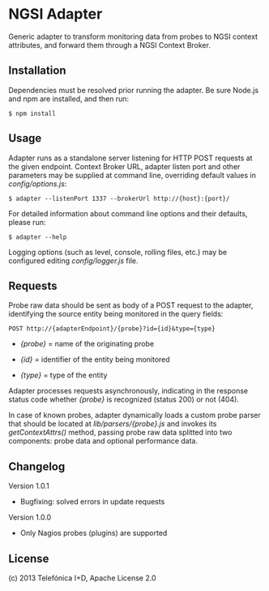 # NGSI Adapter

Generic adapter to transform monitoring data from probes to NGSI context
attributes, and forward them through a NGSI Context Broker.

## Installation

Dependencies must be resolved prior running the adapter. Be sure Node.js and npm
are installed, and then run:

    $ npm install

## Usage

Adapter runs as a standalone server listening for HTTP POST requests at the
given endpoint. Context Broker URL, adapter listen port and other parameters may
be supplied at command line, overriding default values in *config/options.js*:

    $ adapter --listenPort 1337 --brokerUrl http://{host}:{port}/

For detailed information about command line options and their defaults, please
run:

    $ adapter --help

Logging options (such as level, console, rolling files, etc.) may be
configured editing *config/logger.js* file.

## Requests

Probe raw data should be sent as body of a POST request to the adapter,
identifying the source entity being monitored in the query fields:

    POST http://{adapterEndpoint}/{probe}?id={id}&type={type}

* *{probe}* = name of the originating probe

* *{id}* = identifier of the entity being monitored

* *{type}* = type of the entity

Adapter processes requests asynchronously, indicating in the response
status code whether *{probe}* is recognized (status 200) or not (404).

In case of known probes, adapter dynamically loads a custom probe
parser that should be located at *lib/parsers/{probe}.js* and invokes
its *getContextAttrs()* method, passing probe raw data splitted into
two components: probe data and optional performance data.

## Changelog

Version 1.0.1

* Bugfixing: solved errors in update requests

Version 1.0.0

* Only Nagios probes (plugins) are supported

## License

(c) 2013 Telefónica I+D, Apache License 2.0
